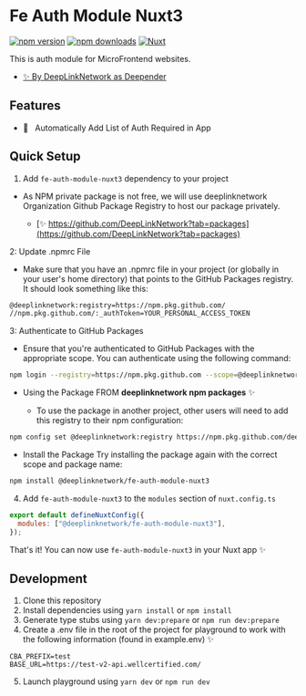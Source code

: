 <!--
- Name: fe-auth-module-nuxt3
- Developer - @DeepLinkNetwork
- Package name: fe-module
- Description: This auth module for MicroFrontend websites.
-->

# Fe Auth Module Nuxt3

[![npm version][npm-version-src]][npm-version-href]
[![npm downloads][npm-downloads-src]][npm-downloads-href]
[![Nuxt][nuxt-src]][nuxt-href]

This is auth module for MicroFrontend websites.

- [✨ By DeepLinkNetwork as Deepender](https://github.com/DeepLinkNetwork)

## Features

- 🚠 &nbsp; Automatically Add List of Auth Required in App

## Quick Setup

1. Add `fe-auth-module-nuxt3` dependency to your project

- As NPM private package is not free, we will use deeplinknetwork Organization Github Package Registry to host our package privately.

  - [✨ https://github.com/DeepLinkNetwork?tab=packages](https://github.com/DeepLinkNetwork?tab=packages)

2: Update .npmrc File

- Make sure that you have an .npmrc file in your project (or globally in your user's home directory) that points to the GitHub Packages registry. It should look something like this:

```bash
@deeplinknetwork:registry=https://npm.pkg.github.com/
//npm.pkg.github.com/:_authToken=YOUR_PERSONAL_ACCESS_TOKEN
```

3: Authenticate to GitHub Packages

- Ensure that you're authenticated to GitHub Packages with the appropriate scope. You can authenticate using the following command:

```bash
npm login --registry=https://npm.pkg.github.com --scope=@deeplinknetwork
```

- Using the Package FROM **deeplinknetwork npm packages** ✨

  - To use the package in another project, other users will need to add this registry to their npm configuration:

```bash
npm config set @deeplinknetwork:registry https://npm.pkg.github.com/deeplinknetwork
```

- Install the Package Try installing the package again with the correct scope and package name:

```bash
npm install @deeplinknetwork/fe-auth-module-nuxt3
```

4. Add `fe-auth-module-nuxt3` to the `modules` section of `nuxt.config.ts`

```js
export default defineNuxtConfig({
  modules: ["@deeplinknetwork/fe-auth-module-nuxt3"],
});
```

That's it! You can now use `fe-auth-module-nuxt3` in your Nuxt app ✨

## Development

1. Clone this repository
2. Install dependencies using `yarn install` or `npm install`
3. Generate type stubs using `yarn dev:prepare` or `npm run dev:prepare`
4. Create a .env file in the root of the project for playground to work with the following information (found in example.env) ✨

```env
CBA_PREFIX=test
BASE_URL=https://test-v2-api.wellcertified.com/
```

5. Launch playground using `yarn dev` or `npm run dev`

<!-- Badges -->

[npm-version-src]: https://img.shields.io/github/v/tag/DeepLinkNetwork/fe-auth-module-nuxt3?style=flat&colorA=18181B&colorB=28CF8D
[npm-version-href]: https://github.com/DeepLinkNetwork?tab=packages/npm/fe-auth-module-nuxt3/126263584
[npm-downloads-src]: https://img.shields.io/github/downloads/DeepLinkNetwork/fe-auth-module-nuxt3/total.svg?style=flat&colorA=18181B&colorB=28CF8D
[npm-downloads-href]: https://github.com/DeepLinkNetwork?tab=packages/npm/fe-auth-module-nuxt3/126263584
[license-src]: https://img.shields.io/npm/l/my-module.svg?style=flat&colorA=18181B&colorB=28CF8D
[nuxt-src]: https://img.shields.io/badge/Nuxt-18181B?logo=nuxt.js
[nuxt-href]: https://nuxt.com
